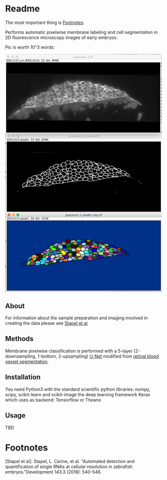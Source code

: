 # Readme

The most important thing is [Footnotes](#footnotes).

Performs automatic pixelwise membrane labeling and cell segmentation in 2D fluorescence microscopy images of early embryos.

Pic is worth 10^3 words:

![](resources/grey_mem_seg.jpg)

## About

For information about the sample preparation and imaging involved in
creating the data please see [Stapel et al](#f1).

## Methods

Membrane pixelwise classification is performed with a 5-layer
(2-downsampling, 1-bottom, 2-upsampling)
[U-Net](https://arxiv.org/pdf/1505.04597.pdf) modified from
[retinal blood vessel segmentation](https://github.com/orobix/retina-unet).

## Installation

You need Python3 with the standard scientific python libraries:
numpy, scipy, scikit-learn and scikit-image the deep learning framework
Keras which uses as backend: Tensorflow or Theano

## Usage

TBD

# Footnotes

<a name="f1">[Stapel et al]:</a>
Stapel, L. Carine, et al. "Automated detection and quantification of single RNAs at cellular resolution in zebrafish embryos."Development 143.3 (2016): 540-546.
